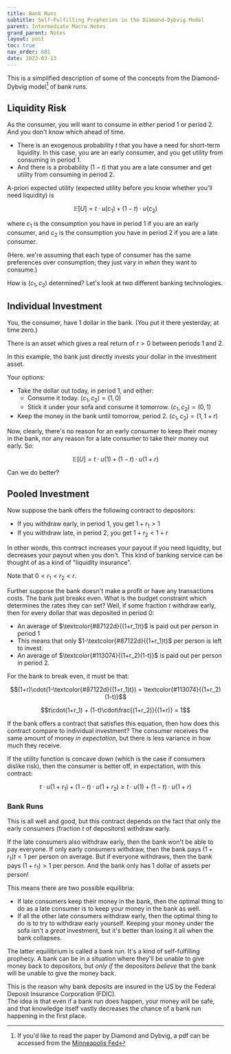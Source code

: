 ```yaml
---
title: Bank Runs
subtitle: Self-Fulfilling Prophecies in the Diamond-Dybvig Model
parent: Intermediate Macro Notes
grand_parent: Notes
layout: post
toc: true
nav_order: 601
date: 2023-03-13
---
```



This is a simplified description of some of the concepts from the Diamond-Dybvig model[^ddcite] of bank runs.

[^ddcite]: If you'd like to read the paper by Diamond and Dybvig, a pdf can be accessed from the [Minneapolis Fed](https://www.minneapolisfed.org/research/quarterly-review/bank-runs-deposit-insurance-and-liquidity)



## Liquidity Risk

As the consumer, you will want to consume in *either* period 1 or period 2.
And you don't know which ahead of time.

- There is an exogenous probability $t$ that you have a need for short-term liquidity. In this case, you are an early consumer, and you get utility from consuming in period 1.
- And there is a probability $(1-t)$ that you are a late consumer and get utility from consuming in period 2.

A-priori expected utility (expected utility before you know whether you'll need liquidity) is

$$\mathbb E [U] = t \cdot u(c_1) + (1-t) \cdot u(c_2)$$

where $c_1$ is the consumption you have in period 1 if you are an early consumer,
and $c_2$ is the consumption you have in period 2 if you are a late consumer.

(Here. we're assuming that each type of consumer has the same preferences over consumption; they just vary in *when* they want to consume.)

How is $(c_1,c_2)$ determined?
Let's look at two different banking technologies.




## Individual Investment

You, the consumer, have 1 dollar in the bank.
(You put it there yesterday, at time zero.)

There is an asset which gives a real return of $r > 0$ between periods 1 and 2.

In this example, the bank just directly invests your dollar in the investment asset.

Your options:

- Take the dollar out today, in period 1, and either:
    - Consume it today. $(c_1,c_2)=(1,0)$
    - Stick it under your sofa and consume it tomorrow. $(c_1,c_2)=(0,1)$
- Keep the money in the bank until tomorrow, period 2. $(c_1,c_2)=(1,1+r)$

Now, clearly, there's no reason for an early consumer to keep their money in the bank,
nor any reason for a late consumer to take their money out early.
So:

$$\mathbb E [U] = t \cdot u(1) + (1-t) \cdot u(1+r)$$

Can we do better?




## Pooled Investment

Now suppose the bank offers the following contract to depositors:

- If you withdraw early, in period 1, you get $1+r_1 > 1$
- If you withdraw late, in period 2, you get $1+r_2 < 1+r$

In other words, this contract increases your payout if you need liquidity,
but decreases your payout when you don't.
This kind of banking service can be thought of as a kind of "liquidity insurance".

Note that $0 < r_1 < r_2 < r$.

Further suppose the bank doesn't make a profit or have any transactions costs.
The bank just breaks even.
What is the budget constraint which determines the rates they can set?
Well, if some fraction $t$ withdraw early, 
then for every dollar that was deposited in period 0:

- An average of $\textcolor{#87122d}{(1+r_1)t}$ is paid out per person in period 1
- This means that only $1-\textcolor{#87122d}{(1+r_1)t}$ per person is left to invest.
- An average of $\textcolor{#113074}{(1+r_2)(1-t)}$ is paid out per person in period 2.

For the bank to break even, it must be that:

$$(1+r)\cdot(1-\textcolor{#87122d}{(1+r_1)t}) = \textcolor{#113074}{(1+r_2)(1-t)}$$

$$t\cdot(1+r_1) + (1-t)\cdot\frac{(1+r_2)}{(1+r)} = 1$$

If the bank offers a contract that satisfies this equation, 
then how does this contract compare to individual investment?
The consumer receives the same amount of money *in expectation*,
but there is less variance in how much they receive.

If the utility function is concave down (which is the case if consumers dislike risk),
then the consumer is better off, in expectation, with this contract:

$$t \cdot u(1+r_1) + (1-t) \cdot u(1+r_2) \geq t \cdot u(1) + (1-t) \cdot u(1+r)$$


### Bank Runs

This is all well and good, but this contract depends on the fact that 
only the early consumers (fraction $t$ of depositors) withdraw early.

If the late consumers also withdraw early, 
then the bank won't be able to pay everyone.
If only early consumers withdraw, then the bank pays $(1+r_1)t < 1$ per person on average.
But if everyone withdraws, then the bank pays $(1+r_1) > 1$ per person.
And the bank only has 1 dollar of assets per person!

This means there are two possible equilibria:
- If late consumers keep their money in the bank, then the optimal thing to do as a late consumer is to keep your money in the bank as well. 
- If all the other late consumers withdraw early, then the optimal thing to do is to try to withdraw early yourself. Keeping your money under the sofa isn't a *great* investment, but it's better than losing it all when the bank collapses.

The latter equilibrium is called a bank run.
It's a kind of self-fulfilling prophecy.
A bank can be in a situation where they'll be unable to give money back to depositors,
but *only if* the depositors *believe* that the bank will be unable to give the money back.


This is the reason why bank deposits are insured in the US by the Federal Deposit Insurance Corporation (FDIC).  
The idea is that even if a bank run does happen, your money will be safe,
and that knowledge itself vastly decreases the chance of a bank run happening in the first place.

<!--
All the member banks pay money to the FDIC, and when a bank fails because of a bank run, the FDIC steps in to take over [add more details here]
-->

